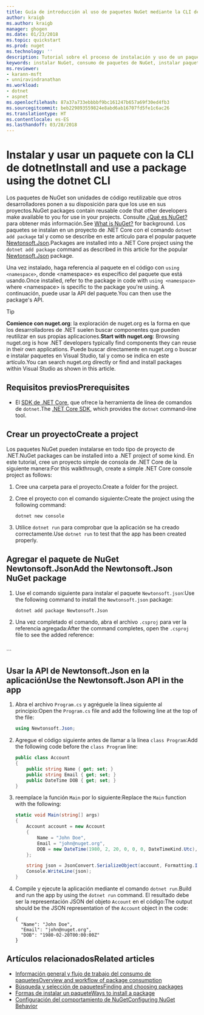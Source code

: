 ```yaml
---
title: Guía de introducción al uso de paquetes NuGet mediante la CLI de dotnet | Microsoft Docs
author: kraigb
ms.author: kraigb
manager: ghogen
ms.date: 01/23/2018
ms.topic: quickstart
ms.prod: nuget
ms.technology: ''
description: Tutorial sobre el proceso de instalación y uso de un paquete NuGet en un proyecto de .NET Core.
keywords: instalar NuGet, consumo de paquetes de NuGet, instalar paquetes de NuGet, referencias de paquetes de NuGet, usar paquetes de NuGet
ms.reviewer:
- karann-msft
- unniravindranathan
ms.workload:
- dotnet
- aspnet
ms.openlocfilehash: 87a37a733ebbbbf9bc161247b657a69f30ed4fb3
ms.sourcegitcommit: beb229893559824e8abd6ab16707fd5fe1c6ac26
ms.translationtype: HT
ms.contentlocale: es-ES
ms.lasthandoff: 03/28/2018
---
```

# <a name="install-and-use-a-package-using-the-dotnet-cli"></a><span data-ttu-id="67c4b-104">Instalar y usar un paquete con la CLI de dotnet</span><span class="sxs-lookup"><span data-stu-id="67c4b-104">Install and use a package using the dotnet CLI</span></span>

<span data-ttu-id="67c4b-105">Los paquetes de NuGet son unidades de código reutilizable que otros desarrolladores ponen a su disposición para que los use en sus proyectos.</span><span class="sxs-lookup"><span data-stu-id="67c4b-105">NuGet packages contain reusable code that other developers make available to you for use in your projects.</span></span> <span data-ttu-id="67c4b-106">Consulte [¿Qué es NuGet?](../What-is-NuGet.md) para obtener más información.</span><span class="sxs-lookup"><span data-stu-id="67c4b-106">See [What is NuGet?](../What-is-NuGet.md) for background.</span></span> <span data-ttu-id="67c4b-107">Los paquetes se instalan en un proyecto de .NET Core con el comando `dotnet add package` tal y como se describe en este artículo para el popular paquete [Newtonsoft.Json](https://www.nuget.org/packages/Newtonsoft.Json/).</span><span class="sxs-lookup"><span data-stu-id="67c4b-107">Packages are installed into a .NET Core project using the `dotnet add package` command as described in this article for the popular [Newtonsoft.Json](https://www.nuget.org/packages/Newtonsoft.Json/) package.</span></span>

<span data-ttu-id="67c4b-108">Una vez instalado, haga referencia al paquete en el código con `using <namespace>`, donde \<namespace\> es específico del paquete que está usando.</span><span class="sxs-lookup"><span data-stu-id="67c4b-108">Once installed, refer to the package in code with `using <namespace>` where \<namespace\> is specific to the package you're using.</span></span> <span data-ttu-id="67c4b-109">A continuación, puede usar la API del paquete.</span><span class="sxs-lookup"><span data-stu-id="67c4b-109">You can then use the package's API.</span></span>

> [!Tip]
> <span data-ttu-id="67c4b-110">**Comience con nuget.org**: la exploración de nuget.org es la forma en que los desarrolladores de .NET suelen buscar componentes que pueden reutilizar en sus propias aplicaciones.</span><span class="sxs-lookup"><span data-stu-id="67c4b-110">**Start with nuget.org**: Browsing nuget.org is how .NET developers typically find components they can reuse in their own applications.</span></span> <span data-ttu-id="67c4b-111">Puede buscar directamente en nuget.org o buscar e instalar paquetes en Visual Studio, tal y como se indica en este artículo.</span><span class="sxs-lookup"><span data-stu-id="67c4b-111">You can search nuget.org directly or find and install packages within Visual Studio as shown in this article.</span></span>

## <a name="prerequisites"></a><span data-ttu-id="67c4b-112">Requisitos previos</span><span class="sxs-lookup"><span data-stu-id="67c4b-112">Prerequisites</span></span>

- <span data-ttu-id="67c4b-113">El [SDK de .NET Core](https://www.microsoft.com/net/download/), que ofrece la herramienta de línea de comandos de `dotnet`.</span><span class="sxs-lookup"><span data-stu-id="67c4b-113">The [.NET Core SDK](https://www.microsoft.com/net/download/), which provides the `dotnet` command-line tool.</span></span>

## <a name="create-a-project"></a><span data-ttu-id="67c4b-114">Crear un proyecto</span><span class="sxs-lookup"><span data-stu-id="67c4b-114">Create a project</span></span>

<span data-ttu-id="67c4b-115">Los paquetes NuGet pueden instalarse en todo tipo de proyecto de .NET.</span><span class="sxs-lookup"><span data-stu-id="67c4b-115">NuGet packages can be installed into a .NET project of some kind.</span></span> <span data-ttu-id="67c4b-116">En este tutorial, cree un proyecto simple de consola de .NET Core de la siguiente manera:</span><span class="sxs-lookup"><span data-stu-id="67c4b-116">For this walkthrough, create a simple .NET Core console project as follows:</span></span>

1. <span data-ttu-id="67c4b-117">Cree una carpeta para el proyecto.</span><span class="sxs-lookup"><span data-stu-id="67c4b-117">Create a folder for the project.</span></span>

1. <span data-ttu-id="67c4b-118">Cree el proyecto con el comando siguiente:</span><span class="sxs-lookup"><span data-stu-id="67c4b-118">Create the project using the following command:</span></span>

    ```cli
    dotnet new console
    ```

1. <span data-ttu-id="67c4b-119">Utilice `dotnet run` para comprobar que la aplicación se ha creado correctamente.</span><span class="sxs-lookup"><span data-stu-id="67c4b-119">Use `dotnet run` to test that the app has been created properly.</span></span>

## <a name="add-the-newtonsoftjson-nuget-package"></a><span data-ttu-id="67c4b-120">Agregar el paquete de NuGet Newtonsoft.Json</span><span class="sxs-lookup"><span data-stu-id="67c4b-120">Add the Newtonsoft.Json NuGet package</span></span>

1. <span data-ttu-id="67c4b-121">Use el comando siguiente para instalar el paquete `Newtonsoft.json`:</span><span class="sxs-lookup"><span data-stu-id="67c4b-121">Use the following command to install the `Newtonsoft.json` package:</span></span>

    ```cli
    dotnet add package Newtonsoft.Json
    ```

1. <span data-ttu-id="67c4b-122">Una vez completado el comando, abra el archivo `.csproj` para ver la referencia agregada:</span><span class="sxs-lookup"><span data-stu-id="67c4b-122">After the command completes, open the `.csproj` file to see the added reference:</span></span>

    ```xml
  <ItemGroup>
    <PackageReference Include="Newtonsoft.Json" Version="10.0.3" />
  </ItemGroup>
    ```

## <a name="use-the-newtonsoftjson-api-in-the-app"></a><span data-ttu-id="67c4b-123">Usar la API de Newtonsoft.Json en la aplicación</span><span class="sxs-lookup"><span data-stu-id="67c4b-123">Use the Newtonsoft.Json API in the app</span></span>

1. <span data-ttu-id="67c4b-124">Abra el archivo `Program.cs` y agréguele la línea siguiente al principio:</span><span class="sxs-lookup"><span data-stu-id="67c4b-124">Open the `Program.cs` file and add the following line at the top of the file:</span></span>

    ```cs
    using Newtonsoft.Json;
    ```

1. <span data-ttu-id="67c4b-125">Agregue el código siguiente antes de llamar a la línea `class Program`:</span><span class="sxs-lookup"><span data-stu-id="67c4b-125">Add the following code before the `class Program` line:</span></span>

    ```cs
    public class Account
    {
        public string Name { get; set; }
        public string Email { get; set; }
        public DateTime DOB { get; set; }
    }
    ```

1. <span data-ttu-id="67c4b-126">reemplace la función `Main` por lo siguiente:</span><span class="sxs-lookup"><span data-stu-id="67c4b-126">Replace the `Main` function with the following:</span></span>

    ```cs
    static void Main(string[] args)
    {
        Account account = new Account
        {
            Name = "John Doe",
            Email = "john@nuget.org",
            DOB = new DateTime(1980, 2, 20, 0, 0, 0, DateTimeKind.Utc),
        };

        string json = JsonConvert.SerializeObject(account, Formatting.Indented);
        Console.WriteLine(json);
    }
    ```

1. <span data-ttu-id="67c4b-127">Compile y ejecute la aplicación mediante el comando `dotnet run`.</span><span class="sxs-lookup"><span data-stu-id="67c4b-127">Build and run the app by using the `dotnet run` command.</span></span> <span data-ttu-id="67c4b-128">El resultado debe ser la representación JSON del objeto `Account` en el código:</span><span class="sxs-lookup"><span data-stu-id="67c4b-128">The output should be the JSON representation of the `Account` object in the code:</span></span>

    ```output
    {
      "Name": "John Doe",
      "Email": "john@nuget.org",
      "DOB": "1980-02-20T00:00:00Z"
    }
    ```

## <a name="related-articles"></a><span data-ttu-id="67c4b-129">Artículos relacionados</span><span class="sxs-lookup"><span data-stu-id="67c4b-129">Related articles</span></span>

- [<span data-ttu-id="67c4b-130">Información general y flujo de trabajo del consumo de paquetes</span><span class="sxs-lookup"><span data-stu-id="67c4b-130">Overview and workflow of package consumption</span></span>](../consume-packages/overview-and-workflow.md)
- [<span data-ttu-id="67c4b-131">Búsqueda y selección de paquetes</span><span class="sxs-lookup"><span data-stu-id="67c4b-131">Finding and choosing packages</span></span>](../consume-packages/finding-and-choosing-packages.md)
- [<span data-ttu-id="67c4b-132">Formas de instalar un paquete</span><span class="sxs-lookup"><span data-stu-id="67c4b-132">Ways to install a package</span></span>](../consume-packages/ways-to-install-a-package.md)
- [<span data-ttu-id="67c4b-133">Configuración del comportamiento de NuGet</span><span class="sxs-lookup"><span data-stu-id="67c4b-133">Configuring NuGet Behavior</span></span>](../consume-packages/configuring-nuget-behavior.md)

